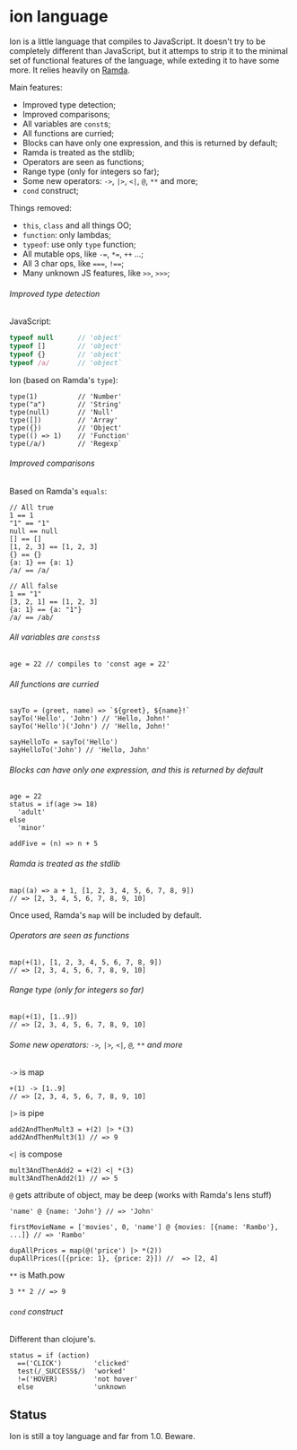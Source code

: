 # ion language

Ion is a little language that compiles to JavaScript. It doesn't try to be completely different than JavaScript, but it attemps to strip it to the minimal set of functional features of the language, while exteding it to have some more. It relies heavily on [Ramda](https://github.com/ramda/ramda).

Main features:

- Improved type detection;
- Improved comparisons;
- All variables are `const`s;
- All functions are curried;
- Blocks can have only one expression, and this is returned by default;
- Ramda is treated as the stdlib;
- Operators are seen as functions;
- Range type (only for integers so far);
- Some new operators: `->`, `|>`, `<|`, `@`, `**` and more;
- `cond` construct;

Things removed:

- `this`, `class` and all things OO;
- `function`: only lambdas;
- `typeof`: use only `type` function;
- All mutable ops, like `-=`, `*=`, `++` ...;
- All 3 char ops, like `===`, `!==`;
- Many unknown JS features, like `>>`, `>>>`;

###### Improved type detection

JavaScript:

```js
typeof null      // 'object'
typeof []        // 'object'
typeof {}        // 'object'
typeof /a/       // 'object`
```

Ion (based on Ramda's `type`):

```ion
type(1)          // 'Number'
type("a")        // 'String'
type(null)       // 'Null'
type([])         // 'Array'
type({})         // 'Object'
type(() => 1)    // 'Function'
type(/a/)        // 'Regexp`
```

###### Improved comparisons

Based on Ramda's `equals`:

```ion
// All true
1 == 1
"1" == "1"
null == null
[] == []
[1, 2, 3] == [1, 2, 3]
{} == {}
{a: 1} == {a: 1}
/a/ == /a/

// All false
1 == "1"
[3, 2, 1] == [1, 2, 3]
{a: 1} == {a: "1"}
/a/ == /ab/
```

###### All variables are `consts`s

```ion
age = 22 // compiles to 'const age = 22'
```

###### All functions are curried

```ion
sayTo = (greet, name) => `${greet}, ${name}!`
sayTo('Hello', 'John') // 'Hello, John!'
sayTo('Hello')('John') // 'Hello, John!'

sayHelloTo = sayTo('Hello')
sayHelloTo('John') // 'Hello, John'
```

###### Blocks can have only one expression, and this is returned by default

```ion
age = 22
status = if(age >= 18) 
  'adult'
else
  'minor'

addFive = (n) => n + 5  
```

###### Ramda is treated as the stdlib

```ion
map((a) => a + 1, [1, 2, 3, 4, 5, 6, 7, 8, 9])
// => [2, 3, 4, 5, 6, 7, 8, 9, 10]
```

Once used, Ramda's `map` will be included by default.

###### Operators are seen as functions

```ion
map(+(1), [1, 2, 3, 4, 5, 6, 7, 8, 9])
// => [2, 3, 4, 5, 6, 7, 8, 9, 10]
```

###### Range type (only for integers so far)

```ion
map(+(1), [1..9])
// => [2, 3, 4, 5, 6, 7, 8, 9, 10]
```

###### Some new operators: `->`, `|>`, `<|`, `@`, `**` and more

`->` is map

```ion
+(1) -> [1..9]
// => [2, 3, 4, 5, 6, 7, 8, 9, 10]
```

`|>` is pipe

```ion
add2AndThenMult3 = +(2) |> *(3)
add2AndThenMult3(1) // => 9
```

`<|` is compose

```ion
mult3AndThenAdd2 = +(2) <| *(3)
mult3AndThenAdd2(1) // => 5
```

`@` gets attribute of object, may be deep (works with Ramda's lens stuff)

```ion
'name' @ {name: 'John'} // => 'John'

firstMovieName = ['movies', 0, 'name'] @ {movies: [{name: 'Rambo'}, ...]} // => 'Rambo'

dupAllPrices = map(@('price') |> *(2))
dupAllPrices([{price: 1}, {price: 2}]) //  => [2, 4]
```

`**` is Math.pow

```ion
3 ** 2 // => 9
```

###### `cond` construct

Different than clojure's.

```
status = if (action)
  ==('CLICK')  		 'clicked'
  test(/_SUCCESS$/)  'worked' 
  !=('HOVER)         'not hover'
  else               'unknown
```

## Status

Ion is still a toy language and far from 1.0. Beware.